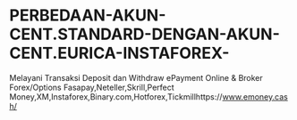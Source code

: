 # PERBEDAAN-AKUN-CENT.STANDARD-DENGAN-AKUN-CENT.EURICA-INSTAFOREX-
  Melayani Transaksi Deposit dan Withdraw ePayment Online &amp; Broker Forex/Options  Fasapay,Neteller,Skrill,Perfect Money,XM,Instaforex,Binary.com,Hotforex,Tickmillhttps://www.emoney.cash/  
